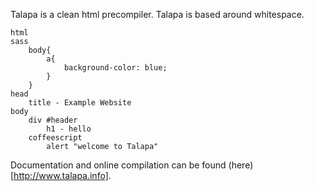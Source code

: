 Talapa is a clean html precompiler. Talapa is based around whitespace.

	html 
	sass
		body{
			a{
				background-color: blue;
			}
		}
	head
		title - Example Website
	body
		div #header
			h1 - hello
		coffeescript
			alert "welcome to Talapa"
			
Documentation and online compilation can be found (here)[http://www.talapa.info].

